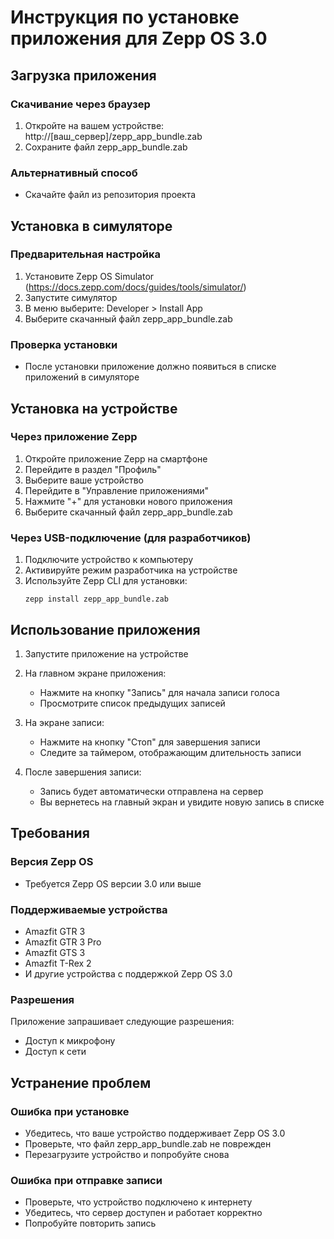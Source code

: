 # Инструкция по установке приложения для Zepp OS 3.0

## Загрузка приложения

### Скачивание через браузер
1. Откройте на вашем устройстве: http://[ваш_сервер]/zepp_app_bundle.zab
2. Сохраните файл zepp_app_bundle.zab

### Альтернативный способ
- Скачайте файл из репозитория проекта

## Установка в симуляторе

### Предварительная настройка
1. Установите Zepp OS Simulator (https://docs.zepp.com/docs/guides/tools/simulator/)
2. Запустите симулятор
3. В меню выберите: Developer > Install App
4. Выберите скачанный файл zepp_app_bundle.zab

### Проверка установки
- После установки приложение должно появиться в списке приложений в симуляторе

## Установка на устройстве

### Через приложение Zepp
1. Откройте приложение Zepp на смартфоне
2. Перейдите в раздел "Профиль"
3. Выберите ваше устройство
4. Перейдите в "Управление приложениями"
5. Нажмите "+" для установки нового приложения
6. Выберите скачанный файл zepp_app_bundle.zab

### Через USB-подключение (для разработчиков)
1. Подключите устройство к компьютеру
2. Активируйте режим разработчика на устройстве
3. Используйте Zepp CLI для установки:
   ```
   zepp install zepp_app_bundle.zab
   ```

## Использование приложения

1. Запустите приложение на устройстве
2. На главном экране приложения:
   - Нажмите на кнопку "Запись" для начала записи голоса
   - Просмотрите список предыдущих записей
   
3. На экране записи:
   - Нажмите на кнопку "Стоп" для завершения записи
   - Следите за таймером, отображающим длительность записи
   
4. После завершения записи:
   - Запись будет автоматически отправлена на сервер
   - Вы вернетесь на главный экран и увидите новую запись в списке

## Требования

### Версия Zepp OS
- Требуется Zepp OS версии 3.0 или выше

### Поддерживаемые устройства
- Amazfit GTR 3
- Amazfit GTR 3 Pro
- Amazfit GTS 3
- Amazfit T-Rex 2
- И другие устройства с поддержкой Zepp OS 3.0

### Разрешения
Приложение запрашивает следующие разрешения:
- Доступ к микрофону
- Доступ к сети

## Устранение проблем

### Ошибка при установке
- Убедитесь, что ваше устройство поддерживает Zepp OS 3.0
- Проверьте, что файл zepp_app_bundle.zab не поврежден
- Перезагрузите устройство и попробуйте снова

### Ошибка при отправке записи
- Проверьте, что устройство подключено к интернету
- Убедитесь, что сервер доступен и работает корректно
- Попробуйте повторить запись